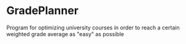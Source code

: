 # GradePlanner
Program for optimizing university courses in order to reach a certain weighted grade average as "easy" as possible
